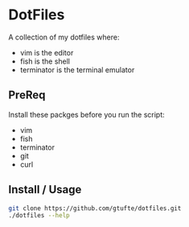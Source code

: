 # DotFiles

A collection of my dotfiles where:

* vim is the editor
* fish is the shell
* terminator is the terminal emulator

## PreReq

Install these packges before you run the script:

* vim
* fish
* terminator
* git
* curl

## Install / Usage

```bash
git clone https://github.com/gtufte/dotfiles.git
./dotfiles --help
```

